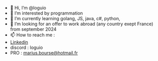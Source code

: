 - 👋 Hi, I’m @loguio
- 👀 I’m interested by programmation
- 🌱 I’m currently learning golang, JS, java, c#, python,
- 💞️ I’m looking for an offer to work abroad (any country exept France) from september 2024
- 📫 How to reach me :  
- [Linkedin](https://www.linkedin.com/in/marius-bourse-52618a220/)
- discord : loguio
- PRO : marius.bourse@hotmail.fr

<!---
loguio/loguio is a ✨ special ✨ repository because its `README.md` (this file) appears on your GitHub profile.
You can click the Preview link to take a look at your changes.
--->

